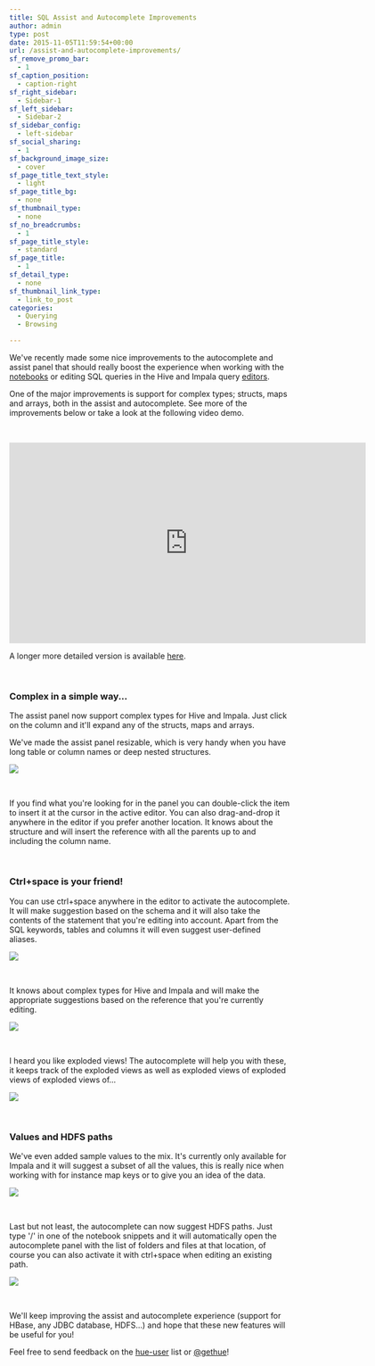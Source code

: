 ```yaml
---
title: SQL Assist and Autocomplete Improvements
author: admin
type: post
date: 2015-11-05T11:59:54+00:00
url: /assist-and-autocomplete-improvements/
sf_remove_promo_bar:
  - 1
sf_caption_position:
  - caption-right
sf_right_sidebar:
  - Sidebar-1
sf_left_sidebar:
  - Sidebar-2
sf_sidebar_config:
  - left-sidebar
sf_social_sharing:
  - 1
sf_background_image_size:
  - cover
sf_page_title_text_style:
  - light
sf_page_title_bg:
  - none
sf_thumbnail_type:
  - none
sf_no_breadcrumbs:
  - 1
sf_page_title_style:
  - standard
sf_page_title:
  - 1
sf_detail_type:
  - none
sf_thumbnail_link_type:
  - link_to_post
categories:
  - Querying
  - Browsing

---
```

We've recently made some nice improvements to the autocomplete and assist panel that should really boost the experience when working with the [notebooks][1] or editing SQL queries in the Hive and Impala query [editors][2].

One of the major improvements is support for complex types; structs, maps and arrays, both in the assist and autocomplete. See more of the improvements below or take a look at the following video demo.

&nbsp;

<iframe src="https://player.vimeo.com/video/144737171?dnt=1&app_id=122963" width="640" height="360" frameborder="0" title="Hadoop Tutorial: Even more assist and autocomplete updates!" allow="autoplay; fullscreen" allowfullscreen></iframe>

A longer more detailed version is available [here][3].

&nbsp;

### Complex in a simple way...

The assist panel now support complex types for Hive and Impala. Just click on the column and it'll expand any of the structs, maps and arrays.

We've made the assist panel resizable, which is very handy when you have long table or column names or deep nested structures.

[<img src="https://cdn.gethue.com/uploads/2015/11/Assist_complex-1024x777.png"  />][4]

&nbsp;

If you find what you're looking for in the panel you can double-click the item to insert it at the cursor in the active editor. You can also drag-and-drop it anywhere in the editor if you prefer another location. It knows about the structure and will insert the reference with all the parents up to and including the column name.

&nbsp;

### Ctrl+space is your friend!

You can use ctrl+space anywhere in the editor to activate the autocomplete. It will make suggestion based on the schema and it will also take the contents of the statement that you're editing into account. Apart from the SQL keywords, tables and columns it will even suggest user-defined aliases.

[<img src="https://cdn.gethue.com/uploads/2015/11/Autocomplete_join_alias-1024x387.png"  />][5]

&nbsp;

It knows about complex types for Hive and Impala and will make the appropriate suggestions based on the reference that you're currently editing.

[<img src="https://cdn.gethue.com/uploads/2015/11/Autocomplete_nested_struct-1024x448.png"  />][6]

&nbsp;

I heard you like exploded views! The autocomplete will help you with these, it keeps track of the exploded views as well as exploded views of exploded views of exploded views of...

[<img src="https://cdn.gethue.com/uploads/2015/11/Autocomplete_exploded-1024x300.png"  />][7]

&nbsp;

### Values and HDFS paths

We've even added sample values to the mix. It's currently only available for Impala and it will suggest a subset of all the values, this is really nice when working with for instance map keys or to give you an idea of the data.

[<img src="https://cdn.gethue.com/uploads/2015/11/Autocomplete_sample_values.png"  />][8]

&nbsp;

Last but not least, the autocomplete can now suggest HDFS paths. Just type '/' in one of the notebook snippets and it will automatically open the autocomplete panel with the list of folders and files at that location, of course you can also activate it with ctrl+space when editing an existing path.

[<img src="https://cdn.gethue.com/uploads/2015/11/Autocomplete_hdfs-1024x337.png"  />][9]

&nbsp;

We'll keep improving the assist and autocomplete experience (support for HBase, any JDBC database, HDFS...) and hope that these new features will be useful for you!

Feel free to send feedback on the [hue-user][10] list or [@gethue][11]!

 [1]: https://gethue.com/bay-area-bike-share-data-analysis-with-spark-notebook-part-2/
 [2]: https://gethue.com/hadoop-tutorial-new-impala-and-hive-editors/
 [3]: https://vimeo.com/141070318/
 [4]: https://cdn.gethue.com/uploads/2015/11/Assist_complex.png
 [5]: https://cdn.gethue.com/uploads/2015/11/Autocomplete_join_alias.png
 [6]: https://cdn.gethue.com/uploads/2015/11/Autocomplete_nested_struct.png
 [7]: https://cdn.gethue.com/uploads/2015/11/Autocomplete_exploded.png
 [8]: https://cdn.gethue.com/uploads/2015/11/Autocomplete_sample_values.png
 [9]: https://cdn.gethue.com/uploads/2015/11/Autocomplete_hdfs.png
 [10]: http://groups.google.com/a/cloudera.org/group/hue-user
 [11]: https://twitter.com/gethue
